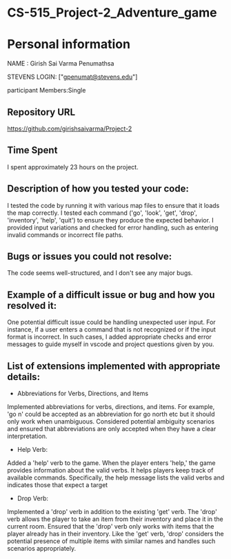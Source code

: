 # CS-515_Project-2_Adventure_game


# Personal information
NAME : Girish Sai Varma Penumathsa

STEVENS LOGIN: ["gpenumat@stevens.edu"]

participant Members:Single


##  Repository URL
https://github.com/girishsaivarma/Project-2


##  Time Spent

I spent approximately 23 hours on the project. 


## Description of how you tested your code:

I tested the code by running it with various map files to ensure that it loads the map correctly.
I tested each command ('go', 'look', 'get', 'drop', 'inventory', 'help', 'quit') to ensure they produce the expected behavior.
I provided input variations and checked for error handling, such as entering invalid commands or incorrect file paths.


##  Bugs or issues you could not resolve:

The code seems well-structured, and I don't see any major bugs.


##  Example of a difficult issue or bug and how you resolved it:

One potential difficult issue could be handling unexpected user input. For instance, if a user enters a command that is not recognized or if the input format is incorrect. In such cases, I added appropriate checks and error messages to guide myself in vscode and project questions given by you.



##  List of extensions implemented with appropriate details:

 * Abbreviations for Verbs, Directions, and Items
   
Implemented abbreviations for verbs, directions, and items.
For example, 'go n' could be accepted as an abbreviation for go north etc but it should only work when unambiguous.
Considered potential ambiguity scenarios and ensured that abbreviations are only accepted when they have a clear interpretation.


* Help Verb:

Added a 'help' verb to the game.
When the player enters 'help,' the game provides information about the valid verbs. It helps players keep track of available commands.
Specifically, the help message lists the valid verbs and indicates those that expect a target 


* Drop Verb:

Implemented a 'drop' verb in addition to the existing 'get' verb.
The 'drop' verb allows the player to take an item from their inventory and place it in the current room.
Ensured that the 'drop' verb only works with items that the player already has in their inventory.
Like the 'get' verb, 'drop' considers the potential presence of multiple items with similar names and handles such scenarios appropriately.




















